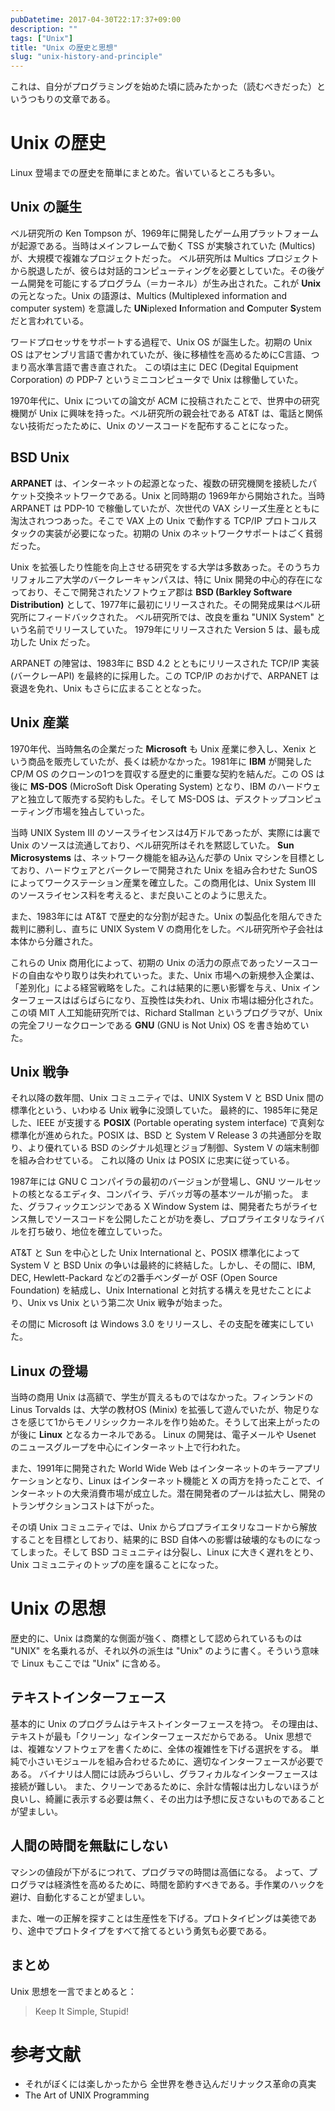 ```yaml
---
pubDatetime: 2017-04-30T22:17:37+09:00
description: ""
tags: ["Unix"]
title: "Unix の歴史と思想"
slug: "unix-history-and-principle"
---
```


これは、自分がプログラミングを始めた頃に読みたかった（読むべきだった）というつもりの文章である。

<!--more-->

# Unix の歴史
Linux 登場までの歴史を簡単にまとめた。省いているところも多い。

## Unix の誕生
ベル研究所の Ken Tompson が、1969年に開発したゲーム用プラットフォームが起源である。当時はメインフレームで動く TSS が実験されていた (Multics) が、大規模で複雑なプロジェクトだった。
ベル研究所は Multics プロジェクトから脱退したが、彼らは対話的コンピューティングを必要としていた。その後ゲーム開発を可能にするプログラム（＝カーネル）が生み出された。これが **Unix** の元となった。Unix の語源は、Multics (Multiplexed information and computer system) を意識した **UN**iplexed **I**nformation and **C**omputer **S**ystem だと言われている。

ワードプロセッサをサポートする過程で、Unix OS が誕生した。初期の Unix OS はアセンブリ言語で書かれていたが、後に移植性を高めるためにC言語、つまり高水準言語で書き直された。
この頃は主に DEC (Degital Equipment Corporation) の PDP-7 というミニコンピュータで Unix は稼働していた。

1970年代に、Unix についての論文が ACM に投稿されたことで、世界中の研究機関が Unix に興味を持った。ベル研究所の親会社である AT&T は、電話と関係ない技術だったために、Unix のソースコードを配布することになった。

## BSD Unix
**ARPANET** は、インターネットの起源となった、複数の研究機関を接続したパケット交換ネットワークである。Unix と同時期の 1969年から開始された。当時 ARPANET は PDP-10 で稼働していたが、次世代の VAX シリーズ生産とともに淘汰されつつあった。そこで VAX 上の Unix で動作する TCP/IP プロトコルスタックの実装が必要になった。初期の Unix のネットワークサポートはごく貧弱だった。

Unix を拡張したり性能を向上させる研究をする大学は多数あった。そのうちカリフォルニア大学のバークレーキャンパスは、特に Unix 開発の中心的存在になっており、そこで開発されたソフトウェア郡は **BSD (Barkley Software Distribution)** として、1977年に最初にリリースされた。その開発成果はベル研究所にフィードバックされた。
ベル研究所では、改良を重ね "UNIX System" という名前でリリースしていた。
1979年にリリースされた Version 5 は、最も成功した Unix だった。

ARPANET の陣営は、1983年に BSD 4.2 とともにリリースされた TCP/IP 実装 (バークレーAPI) を最終的に採用した。この TCP/IP のおかげで、ARPANET は衰退を免れ、Unix もさらに広まることとなった。

## Unix 産業
1970年代、当時無名の企業だった **Microsoft** も Unix 産業に参入し、Xenix という商品を販売していたが、長くは続かなかった。1981年に **IBM** が開発した CP/M OS のクローンの1つを買収する歴史的に重要な契約を結んだ。この OS は後に **MS-DOS** (MicroSoft Disk Operating System) となり、IBM のハードウェアと独立して販売する契約もした。そして MS-DOS は、デスクトップコンピューティング市場を独占していった。

当時 UNIX System III のソースライセンスは4万ドルであったが、実際には裏で Unix のソースは流通しており、ベル研究所はそれを黙認していた。
**Sun Microsystems** は、ネットワーク機能を組み込んだ夢の Unix マシンを目標としており、ハードウェアとバークレーで開発された Unix を組み合わせた SunOS によってワークステーション産業を確立した。この商用化は、Unix System III のソースライセンス料を考えると、まだ良いことのように思えた。

また、1983年には AT&T で歴史的な分割が起きた。Unix の製品化を阻んできた裁判に勝利し、直ちに UNIX System V の商用化をした。ベル研究所や子会社は本体から分離された。

これらの Unix 商用化によって、初期の Unix の活力の原点であったソースコードの自由なやり取りは失われていった。また、Unix 市場への新規参入企業は、「差別化」による経営戦略をした。これは結果的に悪い影響を与え、Unix インターフェースはばらばらになり、互換性は失われ、Unix 市場は細分化された。
この頃 MIT 人工知能研究所では、Richard Stallman というプログラマが、Unix の完全フリーなクローンである **GNU** (GNU is Not Unix) OS を書き始めていた。

## Unix 戦争
それ以降の数年間、Unix コミュニティでは、UNIX System V と BSD Unix 間の標準化という、いわゆる Unix 戦争に没頭していた。
最終的に、1985年に発足した、IEEE が支援する **POSIX** (Portable operating system interface) で真剣な標準化が進められた。POSIX は、BSD と System V Release 3 の共通部分を取り、より優れている BSD のシグナル処理とジョブ制御、System V の端末制御を組み合わせている。
これ以降の Unix は POSIX に忠実に従っている。

1987年には GNU C コンパイラの最初のバージョンが登場し、GNU ツールセットの核となるエディタ、コンパイラ、デバッガ等の基本ツールが揃った。
また、グラフィックエンジンである X Window System は、開発者たちがライセンス無しでソースコードを公開したことが功を奏し、プロプライエタリなライバルを打ち破り、地位を確立していった。

AT&T と Sun を中心とした Unix International と、POSIX 標準化によって System V と BSD Unix の争いは最終的に終結した。しかし、その間に、IBM, DEC, Hewlett-Packard などの2番手ベンダーが OSF (Open Source Foundation) を結成し、Unix International と対抗する構えを見せたことにより、Unix vs Unix という第二次 Unix 戦争が始まった。

その間に Microsoft は Windows 3.0 をリリースし、その支配を確実にしていた。

## Linux の登場
当時の商用 Unix は高額で、学生が買えるものではなかった。フィンランドの Linus Torvalds は、大学の教材OS (Minix) を拡張して遊んでいたが、物足りなさを感じて1からモノリシックカーネルを作り始めた。そうして出来上がったのが後に **Linux** となるカーネルである。
Linux の開発は、電子メールや Usenet のニュースグループを中心にインターネット上で行われた。

また、1991年に開発された World Wide Web はインターネットのキラーアプリケーションとなり、Linux はインターネット機能と X の両方を持ったことで、インターネットの大衆消費市場が成立した。潜在開発者のプールは拡大し、開発のトランザクションコストは下がった。

その頃 Unix コミュニティでは、Unix からプロプライエタリなコードから解放することを目標としており、結果的に BSD 自体への影響は破壊的なものになってしまった。そして BSD コミュニティは分裂し、Linux に大きく遅れをとり、Unix コミュニティのトップの座を譲ることになった。

# Unix の思想
歴史的に、Unix は商業的な側面が強く、商標として認められているものは "UNIX" を名乗れるが、それ以外の派生は "Unix" のように書く。そういう意味で Linux もここでは "Unix" に含める。

## テキストインターフェース
基本的に Unix のプログラムはテキストインターフェースを持つ。
その理由は、テキストが最も「クリーン」なインターフェースだからである。
Unix 思想では、複雑なソフトウェアを書くために、全体の複雑性を下げる選択をする。
単純で小さいモジュールを組み合わせるために、適切なインターフェースが必要である。
バイナリは人間には読みづらいし、グラフィカルなインターフェースは接続が難しい。
また、クリーンであるために、余計な情報は出力しないほうが良いし、綺麗に表示する必要は無く、その出力は予想に反さないものであることが望ましい。


## 人間の時間を無駄にしない
マシンの値段が下がるにつれて、プログラマの時間は高価になる。
よって、プログラマは経済性を高めるために、時間を節約すべきである。手作業のハックを避け、自動化することが望ましい。

また、唯一の正解を探すことは生産性を下げる。プロトタイピングは美徳であり、途中でプロトタイプをすべて捨てるという勇気も必要である。


## まとめ
Unix 思想を一言でまとめると：

> Keep It Simple, Stupid!

# 参考文献
- それがぼくには楽しかったから 全世界を巻き込んだリナックス革命の真実
- The Art of UNIX Programming
